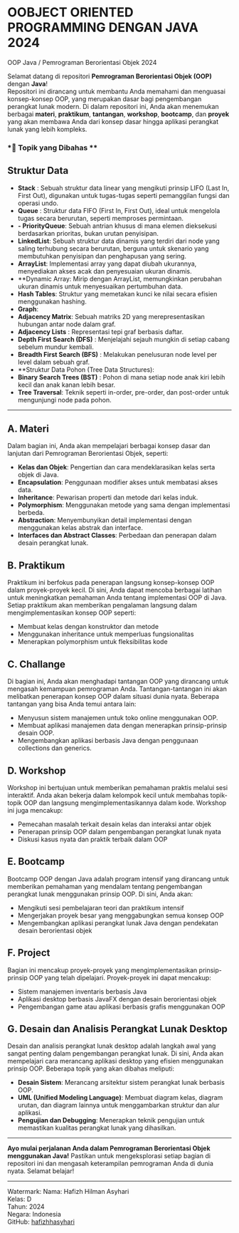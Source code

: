 # OOBJECT ORIENTED PROGRAMMING DENGAN JAVA 2024
OOP Java / Pemrograman Berorientasi Objek 2024

Selamat datang di repositori **Pemrograman Berorientasi Objek (OOP)** dengan **Java**!  
Repositori ini dirancang untuk membantu Anda memahami dan menguasai konsep-konsep OOP, yang merupakan dasar bagi pengembangan perangkat lunak modern. Di dalam repositori ini, Anda akan menemukan berbagai **materi**, **praktikum**, **tantangan**, **workshop**, **bootcamp**, dan **proyek** yang akan membawa Anda dari konsep dasar hingga aplikasi perangkat lunak yang lebih kompleks.

### *📂 Topik yang Dibahas **
## Struktur Data 
- **Stack** : Sebuah struktur data linear yang mengikuti prinsip LIFO (Last In, First Out), digunakan untuk tugas-tugas seperti pemanggilan fungsi dan operasi undo.
- **Queue** : Struktur data FIFO (First In, First Out), ideal untuk mengelola tugas secara berurutan, seperti memproses permintaan.
- **- PriorityQueue**: Sebuah antrian khusus di mana elemen dieksekusi berdasarkan prioritas, bukan urutan penyisipan.
- **LinkedList**: Sebuah struktur data dinamis yang terdiri dari node yang saling terhubung secara berurutan, berguna untuk skenario yang membutuhkan penyisipan dan penghapusan yang sering.
- **ArrayList**: Implementasi array yang dapat diubah ukurannya, menyediakan akses acak dan penyesuaian ukuran dinamis.
- **Dynamic Array: Mirip dengan ArrayList, memungkinkan perubahan ukuran dinamis untuk menyesuaikan pertumbuhan data.
- **Hash Tables**: Struktur yang memetakan kunci ke nilai secara efisien menggunakan hashing.
- **Graph**:
- **Adjacency Matrix**: Sebuah matriks 2D yang merepresentasikan hubungan antar node dalam graf.
- **Adjacency Lists** : Representasi tepi graf berbasis daftar.
- **Depth First Search (DFS)** : Menjelajahi sejauh mungkin di setiap cabang sebelum mundur kembali.
- **Breadth First Search (BFS)** : Melakukan penelusuran node level per level dalam sebuah graf.
- **Struktur Data Pohon (Tree Data Structures):
- **Binary Search Trees (BST)** : Pohon di mana setiap node anak kiri lebih kecil dan anak kanan lebih besar.
- **Tree Traversal**: Teknik seperti in-order, pre-order, dan post-order untuk mengunjungi node pada pohon.

---
## A. Materi

Dalam bagian ini, Anda akan mempelajari berbagai konsep dasar dan lanjutan dari Pemrograman Berorientasi Objek, seperti:
- **Kelas dan Objek**: Pengertian dan cara mendeklarasikan kelas serta objek di Java.
- **Encapsulation**: Penggunaan modifier akses untuk membatasi akses data.
- **Inheritance**: Pewarisan properti dan metode dari kelas induk.
- **Polymorphism**: Menggunakan metode yang sama dengan implementasi berbeda.
- **Abstraction**: Menyembunyikan detail implementasi dengan menggunakan kelas abstrak dan interface.
- **Interfaces dan Abstract Classes**: Perbedaan dan penerapan dalam desain perangkat lunak.

## B. Praktikum

Praktikum ini berfokus pada penerapan langsung konsep-konsep OOP dalam proyek-proyek kecil. Di sini, Anda dapat mencoba berbagai latihan untuk meningkatkan pemahaman Anda tentang implementasi OOP di Java. Setiap praktikum akan memberikan pengalaman langsung dalam mengimplementasikan konsep OOP seperti:
- Membuat kelas dengan konstruktor dan metode
- Menggunakan inheritance untuk memperluas fungsionalitas
- Menerapkan polymorphism untuk fleksibilitas kode

## C. Challange

Di bagian ini, Anda akan menghadapi tantangan OOP yang dirancang untuk mengasah kemampuan pemrograman Anda. Tantangan-tantangan ini akan melibatkan penerapan konsep OOP dalam situasi dunia nyata. Beberapa tantangan yang bisa Anda temui antara lain:
- Menyusun sistem manajemen untuk toko online menggunakan OOP.
- Membuat aplikasi manajemen data dengan menerapkan prinsip-prinsip desain OOP.
- Mengembangkan aplikasi berbasis Java dengan penggunaan collections dan generics.

## D. Workshop

Workshop ini bertujuan untuk memberikan pemahaman praktis melalui sesi interaktif. Anda akan bekerja dalam kelompok kecil untuk membahas topik-topik OOP dan langsung mengimplementasikannya dalam kode. Workshop ini juga mencakup:
- Pemecahan masalah terkait desain kelas dan interaksi antar objek
- Penerapan prinsip OOP dalam pengembangan perangkat lunak nyata
- Diskusi kasus nyata dan praktik terbaik dalam OOP

## E. Bootcamp

Bootcamp OOP dengan Java adalah program intensif yang dirancang untuk memberikan pemahaman yang mendalam tentang pengembangan perangkat lunak menggunakan prinsip OOP. Di sini, Anda akan:
- Mengikuti sesi pembelajaran teori dan praktikum intensif
- Mengerjakan proyek besar yang menggabungkan semua konsep OOP
- Mengembangkan aplikasi perangkat lunak Java dengan pendekatan desain berorientasi objek

## F. Project

Bagian ini mencakup proyek-proyek yang mengimplementasikan prinsip-prinsip OOP yang telah dipelajari. Proyek-proyek ini dapat mencakup:
- Sistem manajemen inventaris berbasis Java
- Aplikasi desktop berbasis JavaFX dengan desain berorientasi objek
- Pengembangan game atau aplikasi berbasis grafis menggunakan OOP

## G. Desain dan Analisis Perangkat Lunak Desktop

Desain dan analisis perangkat lunak desktop adalah langkah awal yang sangat penting dalam pengembangan perangkat lunak. Di sini, Anda akan mempelajari cara merancang aplikasi desktop yang efisien menggunakan prinsip OOP. Beberapa topik yang akan dibahas meliputi:
- **Desain Sistem**: Merancang arsitektur sistem perangkat lunak berbasis OOP.
- **UML (Unified Modeling Language)**: Membuat diagram kelas, diagram urutan, dan diagram lainnya untuk menggambarkan struktur dan alur aplikasi.
- **Pengujian dan Debugging**: Menerapkan teknik pengujian untuk memastikan kualitas perangkat lunak yang dihasilkan.

---

**Ayo mulai perjalanan Anda dalam Pemrograman Berorientasi Objek menggunakan Java!**
Pastikan untuk mengeksplorasi setiap bagian di repositori ini dan mengasah keterampilan pemrograman Anda di dunia nyata. Selamat belajar!

---

Watermark:
Nama: Hafizh Hilman Asyhari  
Kelas: D  
Tahun: 2024  
Negara: Indonesia  
GitHub: [hafizhhasyhari](https://github.com/hafizhhasyhari)
